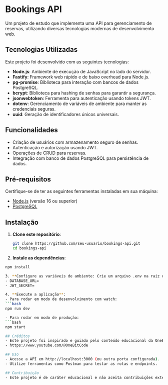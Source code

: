 # Bookings API

Um projeto de estudo que implementa uma API para gerenciamento de reservas, utilizando diversas tecnologias modernas de desenvolvimento web.

## Tecnologias Utilizadas

Este projeto foi desenvolvido com as seguintes tecnologias:

- **Node.js**: Ambiente de execução de JavaScript no lado do servidor.
- **Fastify**: Framework web rápido e de baixo overhead para Node.js.
- **pg-promise**: Biblioteca para interação com bancos de dados PostgreSQL.
- **bcrypt**: Biblioteca para hashing de senhas para garantir a segurança.
- **jsonwebtoken**: Ferramenta para autenticação usando tokens JWT.
- **dotenv**: Gerenciamento de variáveis de ambiente para manter as credenciais seguras.
- **uuid**: Geração de identificadores únicos universais.

## Funcionalidades

- Criação de usuários com armazenamento seguro de senhas.
- Autenticação e autorização usando JWT.
- Operações de CRUD para reservas.
- Integração com banco de dados PostgreSQL para persistência de dados.

## Pré-requisitos

Certifique-se de ter as seguintes ferramentas instaladas em sua máquina:

- [Node.js](https://nodejs.org/) (versão 16 ou superior)
- [PostgreSQL](https://www.postgresql.org/)

## Instalação

1. **Clone este repositório**:
   ```bash
   git clone https://github.com/seu-usuario/bookings-api.git
   cd bookings-api

2. **Instale as dependências**:
  ```bash
  npm install

3. **Configure as variáveis de ambiente: Crie um arquivo .env na raiz do projeto e adicione suas configurações**:
- DATABASE_URL=
- JWT_SECRET=

4. **Execute a aplicação**:
- Para rodar em modo de desenvolvimento com watch:
  ```bash
  npm run dev

- Para rodar em modo de produção:
  ```bash
  npm start

## Créditos
- Este projeto foi inspirado e guiado pelo conteúdo educacional da OneBitCode
- https://www.youtube.com/@OneBitCode 

## Uso
- Acesse a API em http://localhost:3000 (ou outra porta configurada).
- Utilize ferramentas como Postman para testar as rotas e endpoints.

## Contribuição
- Este projeto é de caráter educacional e não aceita contribuições externas. Sinta-se à vontade para clonar e modificar para uso próprio.